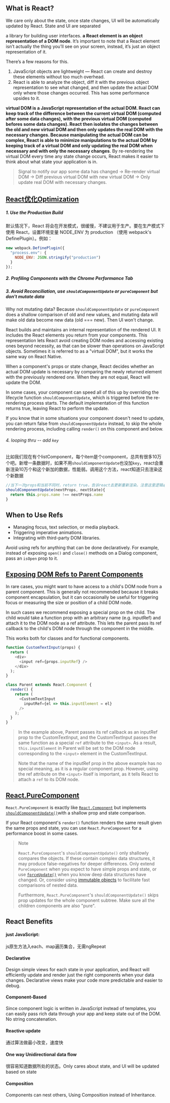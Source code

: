 ## What is React?

We care only about the state, once state changes, UI will be automatically updated by React. State and UI are separated

a library for building user interfaces. **a React element is an object representation of a DOM node**. It’s important to note that a React element isn’t actually the thing you’ll see on your screen, instead, it’s just an object representation of it. 

There’s a few reasons for this. 

1. JavaScript objects are lightweight — React can create and destroy these elements without too much overhead. 
2. React is able to analyze the object, diff it with the previous object representation to see what changed, and then update the actual DOM only where those changes occurred. This has some performance upsides to it.

**virtual DOM is a JavaScript representation of the actual DOM. React can keep track of the difference between the current virtual DOM (computed after some data changes), with the previous virtual DOM (computed befores some data changes). React then isolates the changes between the old and new virtual DOM and then only updates the real DOM with the necessary changes. Because manipulating the actual DOM can be complex, React is able to minimize manipulations to the actual DOM by keeping track of a virtual DOM and only updating the real DOM when necessary and with only the necessary changes**. By re-rendering the virtual DOM every time any state change occurs, React makes it easier to think about what state your application is in.

> Signal to notify our app some data has changed -> Re-render virtual DOM -> Diff previous virtual DOM with new virtual DOM -> Only update real DOM with necessary changes.

## [React优化Optimization](https://facebook.github.io/react/docs/optimizing-performance.html)

##### 1. Use the Production Build

默认情况下，React 将会在开发模式，很缓慢，不建议用于生产。要在生产模式下使用 React，设置环境变量 NODE_ENV 为 production （使用 webpack's DefinePlugin）。例如：

```javascript
new webpack.DefinePlugin({
  "process.env": {
    NODE_ENV: JSON.stringify("production")
  }
});
```

##### 2. Profiling Components with the Chrome Performance Tab

##### 3. Avoid Reconciliation, use `shouldComponentUpdate` or `pureComponent` but don't mutate data

Why not mutating data? Because `shouldComponentUpdate` or `pureComponent` does a shallow comparison of old and new values, and mutating data will make old data become new data (old === new). Then UI won't change.
 
React builds and maintains an internal representation of the rendered UI. It includes the React elements you return from your components. This representation lets React avoid creating DOM nodes and accessing existing ones beyond necessity, as that can be slower than operations on JavaScript objects. Sometimes it is referred to as a "virtual DOM", but it works the same way on React Native.

When a component's props or state change, React decides whether an actual DOM update is necessary by comparing the newly returned element with the previously rendered one. When they are not equal, React will update the DOM.

In some cases, your component can speed all of this up by overriding the lifecycle function `shouldComponentUpdate`, which is triggered before the re-rendering process starts. The default implementation of this function returns true, leaving React to perform the update.

If you know that in some situations your component doesn't need to update, you can return false from `shouldComponentUpdate` instead, to skip the whole rendering process, including calling `render()` on this component and below.

###### 4. looping thru -- add `key`

比如我们现在有个listComponent，每个item是个component，总共有很多10万个吧。新增一条数据时，如果不用`shouldComponentUpdate`也没加`key`，react会重新渲染10万个和这个新加的数据，性能弱。调用这个方法，react知道只去渲染这个新数据

```javascript
//当下一次props和当前不同时，return true，告诉react去更新重新渲染。注意这里逻辑必须简介，不然可能比react自动渲染的逻辑还费时
shouldComponentUpdate(nextProps, nextState){
  return this.props.name !== nextProps.name
}
```

## When to Use Refs

* Managing focus, text selection, or media playback.
* Triggering imperative animations.
* Integrating with third-party DOM libraries.

Avoid using refs for anything that can be done declaratively. For example, instead of exposing `open()` and `close()` methods on a Dialog component, pass an `isOpen` prop to it.

## [Exposing DOM Refs to Parent Components](https://facebook.github.io/react/docs/refs-and-the-dom.html#when-to-use-refs)

In rare cases, you might want to have access to a child's DOM node from a parent component. This is generally not recommended because it breaks component encapsulation, but it can occasionally be useful for triggering focus or measuring the size or position of a child DOM node.

In such cases we recommend exposing a special prop on the child. The child would take a function prop with an arbitrary name (e.g. inputRef) and attach it to the DOM node as a ref attribute. This lets the parent pass its ref callback to the child's DOM node through the component in the middle.

This works both for classes and for functional components.

```javascript
function CustomTextInput(props) {
  return (
    <div>
      <input ref={props.inputRef} />
    </div>
  );
}

class Parent extends React.Component {
  render() {
    return (
      <CustomTextInput
        inputRef={el => this.inputElement = el}
      />
    );
  }
}
```

> In the example above, Parent passes its ref callback as an inputRef prop to the CustomTextInput, and the CustomTextInput passes the same function as a special `ref` attribute to the `<input>`. As a result, `this.inputElement` in Parent will be set to the DOM node corresponding to the `<input>` element in the CustomTextInput.
>
> Note that the name of the inputRef prop in the above example has no special meaning, as it is a regular component prop. However, using the ref attribute on the `<input>` itself is important, as it tells React to attach a `ref` to its DOM node.

## [React.PureComponent](https://facebook.github.io/react/docs/react-api.html#react.purecomponent)

`React.PureComponent` is exactly like [`React.Component`](https://facebook.github.io/react/docs/react-api.html#react.component) but implements [`shouldComponentUpdate()`](https://facebook.github.io/react/docs/react-component.html#shouldcomponentupdate)with a shallow prop and state comparison.

If your React component's `render()` function renders the same result given the same props and state, you can use `React.PureComponent` for a performance boost in some cases.

> Note
>
> `React.PureComponent`'s `shouldComponentUpdate()` only shallowly compares the objects. If these contain complex data structures, it may produce false-negatives for deeper differences. Only extend `PureComponent` when you expect to have simple props and state, or use [`forceUpdate()`](https://facebook.github.io/react/docs/react-component.html#forceupdate) when you know deep data structures have changed. Or, consider using [immutable objects](https://facebook.github.io/immutable-js/) to facilitate fast comparisons of nested data.
>
> Furthermore, `React.PureComponent`'s `shouldComponentUpdate()` skips prop updates for the whole component subtree. Make sure all the children components are also "pure".


## React Benefits

#### just JavaScript: 

js原生方法入each、map遍历集合，无需ngRepeat

#### Declarative

Design simple views for each state in your application, and React will efficiently update and render just the right components when your data changes. Declarative views make your code more predictable and easier to debug.

#### Component-Based

Since component logic is written in JavaScript instead of templates, you can easily pass rich data through your app and keep state out of the DOM. No string concatenation.

#### Reactive update

通过算法做最小改变，速度快

#### One way Unidirectional data flow
 
很容易知道数据所处的状态。Only cares about state, and UI will be updated based on state

#### Composition

Components can nest others, Using Composition instead of Inheritance.


